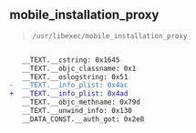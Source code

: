 ## mobile_installation_proxy

> `/usr/libexec/mobile_installation_proxy`

```diff

   __TEXT.__cstring: 0x1645
   __TEXT.__objc_classname: 0x1
   __TEXT.__oslogstring: 0x51
-  __TEXT.__info_plist: 0x4ac
+  __TEXT.__info_plist: 0x4ad
   __TEXT.__objc_methname: 0x79d
   __TEXT.__unwind_info: 0x130
   __DATA_CONST.__auth_got: 0x2e8

```
